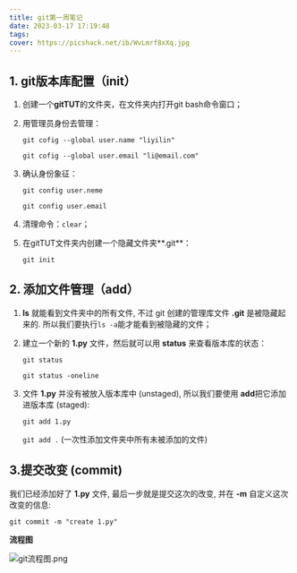 ```yaml
---
title: git第一周笔记
date: 2023-03-17 17:19:48
tags:
cover: https://picshack.net/ib/WvLmrf8xXq.jpg
---
```


## 1. git版本库配置（init）

1. 创建一个**gitTUT**的文件夹，在文件夹内打开git bash命令窗口；

2. 用管理员身份去管理：

   ```git cofig --global user.name "liyilin"```

   `git cofig --global user.email "li@email.com"`

3. 确认身份象征：

   `git config user.neme`

   `git config user.email`

4. 清理命令：`clear`；

5. 在gitTUT文件夹内创建一个隐藏文件夹**.git**：

   `git init`

## 2. 添加文件管理（add）

1. **ls** 就能看到文件夹中的所有文件, 不过 git 创建的管理库文件 **.git** 是被隐藏起来的. 所以我们要执行`ls -a`能才能看到被隐藏的文件；

2. 建立一个新的 **1.py** 文件，然后就可以用 **status** 来查看版本库的状态：

   `git status`

   `git status -oneline`

3. 文件 **1.py** 并没有被放入版本库中 (unstaged), 所以我们要使用 **add**把它添加进版本库 (staged):

   `git add 1.py`

   `git add .` (一次性添加文件夹中所有未被添加的文件)

## 3.提交改变 (commit)

我们已经添加好了 **1.py** 文件, 最后一步就是提交这次的改变, 并在 **-m** 自定义这次改变的信息:

`git commit -m "create 1.py"`

**流程图**

![git流程图.png](./../img/git流程图.png "git流程图")

